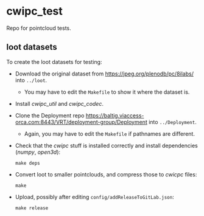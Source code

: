 # cwipc_test

Repo for pointcloud tests.

## loot datasets

To create the loot datasets for testing:

- Download the original dataset from <https://jpeg.org/plenodb/pc/8ilabs/> into `../loot`.
	- You may have to edit the `Makefile` to show it where the dataset is.
- Install _cwipc\_util_ and _cwipc\_codec_.
- Clone the Deployment repo <https://baltig.viaccess-orca.com:8443/VRT/deployment-group/Deployment> into `../Deployment`.
	- Again, you may have to edit the `Makefile` if pathnames are different.
- Check that the _cwipc_ stuff is installed correctly and install dependencies (_numpy_, _open3d_):

  ```
  make deps
  ```
- Convert loot to smaller pointclouds, and compress those to _cwicpc_ files:

  ```
  make
  ```
 - Upload, possibly after editing `config/addReleaseToGitLab.json`:

   ```
   make release
   ```